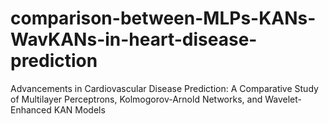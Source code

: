 # comparison-between-MLPs-KANs-WavKANs-in-heart-disease-prediction
Advancements in Cardiovascular Disease Prediction: A Comparative Study of Multilayer Perceptrons, Kolmogorov-Arnold Networks, and Wavelet-Enhanced KAN Models
